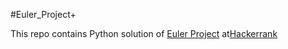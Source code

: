#Euler_Project+

 This repo contains Python solution of [Euler Project](https://www.hackerrank.com/contests/projecteuler/challenges "Euler Project Hackerrank") at[Hackerrank](https://www.hackerrank.com "Hackerrank")
